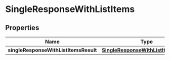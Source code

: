 # SingleResponseWithListItems

## Properties
Name | Type | Description | Notes
------------ | ------------- | ------------- | -------------
**singleResponseWithListItemsResult** | [**SingleResponseWithListItemsResult**](SingleResponseWithListItemsResult.md) |  |  [optional]
